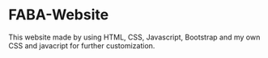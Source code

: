 # FABA-Website
This website made by using HTML, CSS, Javascript, Bootstrap and my own CSS and javacript for further customization.
